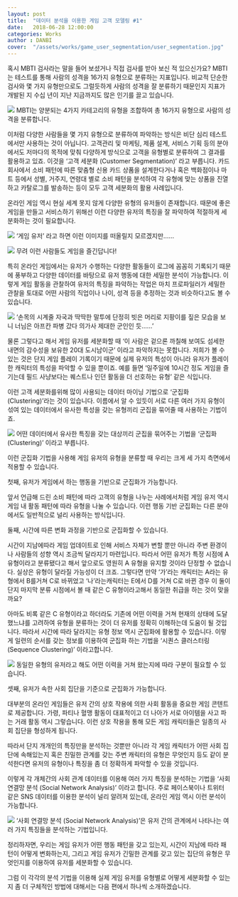 ```yaml
---
layout: post
title:  "데이터 분석을 이용한 게임 고객 모델링 #1"
date:   2018-06-28 12:00:00
categories: Works
author : DANBI
cover:  "/assets/works/game_user_segmentation/user_segmentation.jpg"
---
```


혹시 MBTI 검사라는 말을 들어 보셨거나 직접 검사를 받아 보신 적 있으신가요? MBTI는 테스트를 통해 사람의 성격을 16가지 유형으로 분류하는 지표입니다. 비교적 단순한 검사와 몇 가지 유형만으로도 그럴듯하게 사람의 성격을 잘 분류하기 때문인지 지표가 개발된 지 수십 년이 지난 지금까지도 많은 인기를 끌고 있습니다.

![](/assets/works/game_user_segmentation/image_1_1.png)
MBTI는 양분되는 4가지 카테고리의 유형을 조합하여 총 16가지 유형으로 사람의 성격을 분류합니다.

이처럼 다양한 사람들을 몇 가지 유형으로 분류하여 파악하는 방식은 비단 심리 테스트에서만 사용하는 것이 아닙니다. 고객관리 및 마케팅, 제품 설계, 서비스 기획 등의 분야에서도 저마다의 목적에 맞춰 다양하게 방식으로 고객을 유형별로 분류하여 그 결과를 활용하고 있죠. 이것을 ‘고객 세분화 (Customer Segmentation)’ 라고 부릅니다. 카드 회사에서 소비 패턴에 따른 맞춤형 신용 카드 상품을 설계한다거나 혹은 백화점이나 마트 등에서 성별, 거주지, 연령대 별로 소비 패턴을 분석하여 각 유형에 맞는 상품을 진열하고 카탈로그를 발송하는 등이 모두 고객 세분화의 활용 사례입니다.

온라인 게임 역시 현실 세계 못지 않게 다양한 유형의 유저들이 존재합니다. 때문에 좋은 게임을 만들고 서비스하기 위해선 이런 다양한 유저의 특징을 잘 파악하여 적절하게 세분화하는 것이 필요합니다.

![](/assets/works/game_user_segmentation/image_1_2.png)
‘게임 유저’ 라고 하면 이런 이미지를 떠올릴지 모르겠지만……

![](/assets/works/game_user_segmentation/image_1_3.png)
무려 이런 사람들도 게임을 즐긴답니다!

특히 온라인 게임에서는 유저가 수행하는 다양한 활동들이 로그에 꼼꼼히 기록되기 때문에 풍부하고 다양한 데이터를 바탕으로 유저 행동에 대한 세밀한 분석이 가능합니다. 이렇게 게임 활동을 관찰하여 유저의 특징을 파악하는 작업은 마치 프로파일러가 세밀한 관찰을 토대로 어떤 사람의 직업이나 나이, 성격 등을 추정하는 것과 비슷하다고도 볼 수 있습니다.

![](/assets/works/game_user_segmentation/image_1_4.png)
‘손목의 시계줄 자국과 딱딱한 말투에 단정히 빗은 머리로 지팡이를 짚은 모습을 보니 너님은 아프칸 파병 갔다 의가사 제대한 군인인 듯……’

물론 그렇다고 해서 게임 유저를 세분화할 때 ‘이 사람은 겉으론 까칠해 보여도 섬세한 내면의 감수성을 보유한 20대 도시남이군’ 이라고 파악하지는 못합니다. 저희가 볼 수 있는 것은 단지 게임 플레이 기록이기 때문에 실제 유저의 특성이 아니라 유저가 플레이한 캐릭터의 특성을 파악할 수 있을 뿐이죠. 예를 들면 ‘일주일에 10시간 정도 게임을 즐기는데 필드 사냥보다는 퀘스트나 인던 활동을 더 선호하는 유형’ 같은 식입니다.

이런 고객 세분화를위해 많이 사용되는 데이터 마이닝 기법으로 ‘군집화 (Clustering)’라는 것이 있습니다. 이름에서 알 수 있듯이 서로 다른 여러 가지 유형이 섞여 있는 데이터에서 유사한 특성을 갖는 유형끼리 군집을 묶어줄 때 사용하는 기법이죠.

![](/assets/works/game_user_segmentation/image_1_5.png)
어떤 데이터에서 유사한 특징을 갖는 대상끼리 군집을 묶어주는 기법을 ‘군집화(Clustering)’ 이라고 부릅니다.

이런 군집화 기법을 사용해 게임 유저의 유형을 분류할 때 우리는 크게 세 가지 측면에서 적용할 수 있습니다.

첫째, 유저가 게임에서 하는 행동을 기반으로 군집화가 가능합니다.

앞서 언급해 드린 소비 패턴에 따라 고객의 유형을 나누는 사례에서처럼 게임 유저 역시 게임 내 활동 패턴에 따라 유형을 나눌 수 있습니다. 이런 행동 기반 군집화는 다른 분야에서도 일반적으로 널리 사용하는 방식입니다.

둘째, 시간에 따른 변화 과정을 기반으로 군집화할 수 있습니다.

시간이 지남에따라 게임 업데이트로 인해 서비스 자체가 변할 뿐만 아니라 주변 환경이나 사람들의 성향 역시 조금씩 달라지기 마련입니다. 따라서 어떤 유저가 특정 시점에 A 유형이라고 분류됐다고 해서 앞으로도 영원히 A 유형을 유지할 것이라 단정할 수 없습니다. 실상은 유형이 달라질 가능성이 더 크죠. 그렇다면 만약 ‘가’라는 캐릭터는 A라는 유형에서 B를거쳐 C로 바뀌었고 ‘나’라는캐릭터는 E에서 D를 거쳐 C로 바뀐 경우 이 둘이 단지 마지막 분류 시점에서 볼 때 같은 C 유형이라고해서 동일한 취급을 하는 것이 맞을까요?

아마도 비록 같은 C 유형이라고 하더라도 기존에 어떤 이력을 거쳐 현재의 상태에 도달했느냐를 고려하여 유형을 분류하는 것이 더 유저를 정확히 이해하는데 도움이 될 것입니다. 따라서 시간에 따라 달라지는 유형 정보 역시 군집화에 활용할 수 있습니다. 이렇게 일련의 순서를 갖는 정보를 이용하여 군집화 하는 기법을 ‘시퀀스 클러스터링 (Sequence Clustering)’ 이라고합니다.

![](/assets/works/game_user_segmentation/image_1_6.png)
동일한 유형의 유저라고 해도 어떤 이력을 거쳐 왔는지에 따라 구분이 필요할 수 있습니다.

셋째, 유저가 속한 사회 집단을 기준으로 군집화가 가능합니다.

대부분의 온라인 게임들은 유저 간의 상호 작용에 의한 사회 활동을 중요한 게임 콘텐트로 제공합니다. 가령, 파티나 혈맹 활동이 대표적이고 더 나아가 서로 아이템을 사고 파는 거래 활동 역시 그렇습니다. 이런 상호 작용을 통해 모든 게임 캐릭터들은 일종의 사회 집단을 형성하게 됩니다.

따라서 단지 개개인의 특징만을 분석하는 것뿐만 아니라 각 게임 캐릭터가 어떤 사회 집단에 속해있는지 혹은 친밀한 관계를 갖는 주변 캐릭터의 유형은 무엇인지 등도 같이 분석한다면 유저의 유형이나 특징을 좀 더 정확하게 파악할 수 있을 것입니다.

이렇게 각 개체간의 사회 관계 데이터를 이용해 여러 가지 특징을 분석하는 기법을 ‘사회 연결망 분석 (Social Network Analysis)’ 이라고 합니다. 주로 페이스북이나 트위터 같은 SNS 데이터를 이용한 분석이 널리 알려져 있는데, 온라인 게임 역시 이런 분석이 가능합니다.

![](/assets/works/game_user_segmentation/image_1_7.png)
‘사회 연결망 분석 (Social Network Analysis)’은 유저 간의 관계에서 나타나는 여러 가지 특징들을 분석하는 기법입니다.

정리하자면, 우리는 게임 유저가 어떤 행동 패턴을 갖고 있는지, 시간이 지남에 따라 패턴이 어떻게 변화하는지, 그리고 게임 유저가 긴밀한 관계를 갖고 있는 집단의 유형은 무엇인지를 이용하여 유저를 세분화할 수 있습니다.

그럼 이 각각의 분석 기법을 이용해 실제 게임 유저를 유형별로 어떻게 세분화할 수 있는지 좀 더 구체적인 방법에 대해서는 다음 편에서 하나씩 소개하겠습니다.